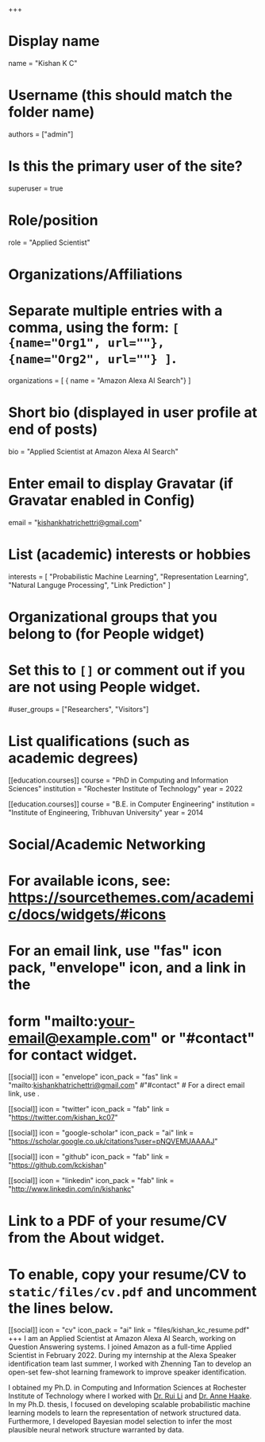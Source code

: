 +++
# Display name
name = "Kishan K C"

# Username (this should match the folder name)
authors = ["admin"]

# Is this the primary user of the site?
superuser = true

# Role/position
role = "Applied Scientist"

# Organizations/Affiliations
#   Separate multiple entries with a comma, using the form: `[ {name="Org1", url=""}, {name="Org2", url=""} ]`.
organizations = [ { name = "Amazon Alexa AI Search"} ]

# Short bio (displayed in user profile at end of posts)
bio = "Applied Scientist at Amazon Alexa AI Search"

# Enter email to display Gravatar (if Gravatar enabled in Config)
email = "kishankhatrichettri@gmail.com"

# List (academic) interests or hobbies
interests = [
    "Probabilistic Machine Learning",
    "Representation Learning",
    "Natural Languge Processing",
    "Link Prediction"
]

# Organizational groups that you belong to (for People widget)
#   Set this to `[]` or comment out if you are not using People widget.
#user_groups = ["Researchers", "Visitors"]

# List qualifications (such as academic degrees)
[[education.courses]]
  course = "PhD in Computing and Information Sciences"
  institution = "Rochester Institute of Technology"
  year = 2022

[[education.courses]]
  course = "B.E. in Computer Engineering"
  institution = "Institute of Engineering, Tribhuvan University"
  year = 2014

# Social/Academic Networking
# For available icons, see: https://sourcethemes.com/academic/docs/widgets/#icons
#   For an email link, use "fas" icon pack, "envelope" icon, and a link in the
#   form "mailto:your-email@example.com" or "#contact" for contact widget.

[[social]]
  icon = "envelope"
  icon_pack = "fas"
  link = "mailto:kishankhatrichettri@gmail.com" #"#contact"  # For a direct email link, use .

[[social]]
  icon = "twitter"
  icon_pack = "fab"
  link = "https://twitter.com/kishan_kc07"

[[social]]
  icon = "google-scholar"
  icon_pack = "ai"
  link = "https://scholar.google.co.uk/citations?user=pNQVEMUAAAAJ"

[[social]]
  icon = "github"
  icon_pack = "fab"
  link = "https://github.com/kckishan"
  
[[social]]
  icon = "linkedin"
  icon_pack = "fab"
  link = "http://www.linkedin.com/in/kishankc"

# Link to a PDF of your resume/CV from the About widget.
# To enable, copy your resume/CV to `static/files/cv.pdf` and uncomment the lines below.
 [[social]]
   icon = "cv"
   icon_pack = "ai"
   link = "files/kishan_kc_resume.pdf"
+++
I am an Applied Scientist at Amazon Alexa AI Search, working on Question Answering systems. I joined Amazon as a full-time Applied Scientist in February 2022. During my internship at the Alexa Speaker identification team last summer, I worked with Zhenning Tan to develop an open-set few-shot learning framework to improve speaker identification.

I obtained my Ph.D. in Computing and Information Sciences at Rochester Institute of Technology where I worked with [Dr. Rui Li](https://ruililuci.com/) and [Dr. Anne Haake](https://www.rit.edu/directory/arhics-anne-haake). In my Ph.D. thesis, I focused on developing scalable probabilistic machine learning models to learn the representation of network structured data. Furthermore, I developed Bayesian model selection to infer the most plausible neural network structure warranted by data.
